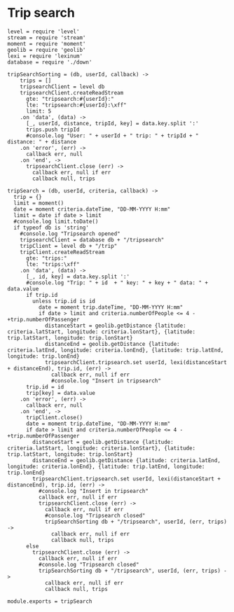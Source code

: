 # Trip search

    level = require 'level'
    stream = require 'stream'
    moment = require 'moment'
    geolib = require 'geolib'
    lexi = require 'lexinum'
    database = require './down'

    tripSearchSorting = (db, userId, callback) ->
        trips = []
        tripsearchClient = level db
        tripsearchClient.createReadStream
          gte: "tripsearch:#{userId}:"
          lte: "tripsearch:#{userId}:\xff"
          limit: 5
        .on 'data', (data) ->
          [_, userId, distance, tripId, key] = data.key.split ':'
          trips.push tripId
          #console.log "User: " + userId + " trip: " + tripId + " distance: " + distance
        .on 'error', (err) ->
          callback err, null
        .on 'end', ->
          tripsearchClient.close (err) ->
            callback err, null if err
            callback null, trips

    tripSearch = (db, userId, criteria, callback) ->
      trip = {}
      limit = moment()
      date = moment criteria.dateTime, "DD-MM-YYYY H:mm"
      limit = date if date > limit
      #console.log limit.toDate()
      if typeof db is 'string'
        #console.log "Tripsearch opened"
        tripsearchClient = database db + "/tripsearch"
        tripClient = level db + "/trip"
        tripClient.createReadStream
          gte: "trips:"
          lte: "trips:\xff"
        .on 'data', (data) ->
          [_, id, key] = data.key.split ':'
          #console.log "Trip: " + id  + " key: " + key + " data: " + data.value
          if trip.id
            unless trip.id is id
              date = moment trip.dateTime, "DD-MM-YYYY H:mm"
              if date > limit and criteria.numberOfPeople <= 4 - +trip.numberOfPassenger
                distanceStart = geolib.getDistance {latitude: criteria.latStart, longitude: criteria.lonStart}, {latitude: trip.latStart, longitude: trip.lonStart}
                distanceEnd = geolib.getDistance {latitude: criteria.latEnd, longitude: criteria.lonEnd}, {latitude: trip.latEnd, longitude: trip.lonEnd}
                tripsearchClient.tripsearch.set userId, lexi(distanceStart + distanceEnd), trip.id, (err) ->
                  callback err, null if err
                  #console.log "Insert in tripsearch"
          trip.id = id
          trip[key] = data.value
        .on 'error', (err) ->
          callback err, null
        .on 'end', ->
          tripClient.close()
          date = moment trip.dateTime, "DD-MM-YYYY H:mm"
          if date > limit and criteria.numberOfPeople <= 4 - +trip.numberOfPassenger
            distanceStart = geolib.getDistance {latitude: criteria.latStart, longitude: criteria.lonStart}, {latitude: trip.latStart, longitude: trip.lonStart}
            distanceEnd = geolib.getDistance {latitude: criteria.latEnd, longitude: criteria.lonEnd}, {latitude: trip.latEnd, longitude: trip.lonEnd}
            tripsearchClient.tripsearch.set userId, lexi(distanceStart + distanceEnd), trip.id, (err) ->
              #console.log "Insert in tripsearch"
              callback err, null if err
              tripsearchClient.close (err) ->
                callback err, null if err
                #console.log "Tripsearch closed"
                tripSearchSorting db + "/tripsearch", userId, (err, trips) ->
                  callback err, null if err
                  callback null, trips
          else
            tripsearchClient.close (err) ->
              callback err, null if err
              #console.log "Tripsearch closed"
              tripSearchSorting db + "/tripsearch", userId, (err, trips) ->
                callback err, null if err
                callback null, trips

    module.exports = tripSearch
